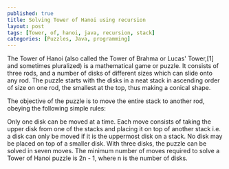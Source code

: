 ```yaml
---
published: true
title: Solving Tower of Hanoi using recursion
layout: post
tags: [Tower, of, hanoi, java, recursion, stack]
categories: [Puzzles, Java, programming]
---
```

The Tower of Hanoi (also called the Tower of Brahma or Lucas' Tower,[1] and sometimes pluralized) is a mathematical game or puzzle. It consists of three rods, and a number of disks of different sizes which can slide onto any rod. The puzzle starts with the disks in a neat stack in ascending order of size on one rod, the smallest at the top, thus making a conical shape.

The objective of the puzzle is to move the entire stack to another rod, obeying the following simple rules:

Only one disk can be moved at a time.
Each move consists of taking the upper disk from one of the stacks and placing it on top of another stack i.e. a disk can only be moved if it is the uppermost disk on a stack.
No disk may be placed on top of a smaller disk.
With three disks, the puzzle can be solved in seven moves. The minimum number of moves required to solve a Tower of Hanoi puzzle is 2n - 1, where n is the number of disks.